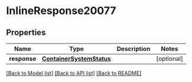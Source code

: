 # InlineResponse20077

## Properties
Name | Type | Description | Notes
------------ | ------------- | ------------- | -------------
**response** | [**ContainerSystemStatus**](ContainerSystemStatus.md) |  | [optional] 

[[Back to Model list]](../README.md#documentation-for-models) [[Back to API list]](../README.md#documentation-for-api-endpoints) [[Back to README]](../README.md)


